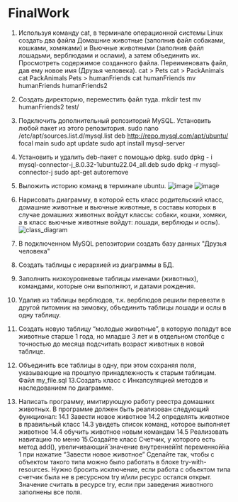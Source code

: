 # FinalWork
1. Используя команду cat, в терминале операционной системы Linux создать два файла Домашние животные (заполнив файл собаками, кошками, хомяками) и Вьючные животными (заполнив файл лошадьми, верблюдами и ослами), а затем объединить их. Просмотреть содержимое созданного файла. Переименовать файл, дав ему новое имя (Друзья человека).
cat > Pets 
cat > PackAnimals 
cat PackAnimals Pets > humanFriends 
cat humanFriends 
mv humanFriends humanFriends2 

2. Создать директорию, переместить файл туда.
mkdir test 
mv humanFriends2 test/

3. Подключить дополнительный репозиторий MySQL. Установить любой пакет из этого репозитория.
sudo nano /etc/apt/sources.list.d/mysql.list
  deb http://repo.mysql.com/apt/ubuntu/ focal main
sudo apt update
sudo apt install mysql-server

4. Установить и удалить deb-пакет с помощью dpkg.
sudo dpkg - i mysql-connector-j_8.0.32-1ubuntu22.04_all.deb
sudo dpkg -r mysql-connector-j
sudo apt-get autoremove

5. Выложить историю команд в терминале ubuntu.
![image](https://github.com/ArseniyZub/FinalWork/assets/96389438/fcb285bb-aa5a-4f5b-b214-43c2170f0208)
![image](https://github.com/ArseniyZub/FinalWork/assets/96389438/882e2e22-40ad-4866-8699-4fbf79b6b958)

6. Нарисовать диаграмму, в которой есть класс родительский класс, домашние животные и вьючные животные, в составы которых в случае домашних животных войдут классы: собаки, кошки, хомяки, а в класс вьючные животные войдут: лошади, верблюды и ослы).
   ![class_diagram](https://github.com/ArseniyZub/FinalWork/assets/96389438/4a97caa3-2447-42ae-bf7c-b7cf97563e21)
8. В подключенном MySQL репозитории создать базу данных "Друзья человека"
9. Создать таблицы с иерархией из диаграммы в БД.
10. Заполнить низкоуровневые таблицы именами (животных), командами, которые они выполняют, и датами рождения.
11. Удалив из таблицы верблюдов, т.к. верблюдов решили перевезти в другой питомник на зимовку, объединить таблицы лошади и ослы в одну таблицу.
12. Создать новую таблицу “молодые животные”, в которую попадут все животные старше 1 года, но младше 3 лет и в отдельном столбце с точностью до месяца подсчитать возраст животных в новой таблице.
14. Объединить все таблицы в одну, при этом сохраняя поля, указывающие на прошлую принадлежность к старым таблицам.
    Файл my_file.sql
13.Создать класс с Инкапсуляцией методов и наследованием по диаграмме.
14. Написать программу, имитирующую работу реестра домашних животных.
В программе должен быть реализован следующий функционал:
14.1 Завести новое животное
14.2 определять животное в правильный класс
14.3 увидеть список команд, которое выполняет животное
14.4 обучить животное новым командам
14.5 Реализовать навигацию по меню
15.Создайте класс Счетчик, у которого есть метод add(), увеличивающий̆
значение внутренней̆int переменной̆на 1 при нажатие “Завести новое
животное” Сделайте так, чтобы с объектом такого типа можно было работать в
блоке try-with-resources. Нужно бросить исключение, если работа с объектом
типа счетчик была не в ресурсном try и/или ресурс остался открыт. Значение
считать в ресурсе try, если при заведения животного заполнены все поля.


